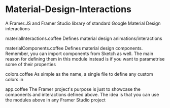 # Material-Design-Interactions
A Framer.JS and Framer Studio library of standard Google Material Design interactions


materialInteractions.coffee
Defines material design animations/interactions


materialComponents.coffee
Defines material design components.
Remember, you can import components from Sketch as well. The main reason for defining them in this module instead is if you want to parametrise some of their properties


colors.coffee
As simple as the name, a single file to define any custom colors in


app.coffee
The Framer project's purpose is just to showcase the components and interactions defined above. The idea is that you can use the modules above in any Framer Studio project